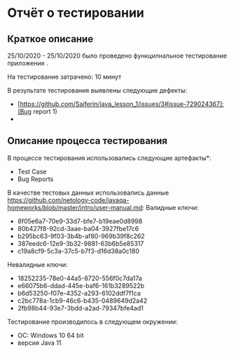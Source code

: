 # Отчёт о тестировании <KeyValidator>

## Краткое описание

25/10/2020 - 25/10/2020 было проведено функцилнальное тестирование приложения <KeyValidator>.

На тестирование затрачено: 10 минут

В результате тестирования выявлены следующие дефекты:
* [https://github.com/Saiferin/java_lesson_1/issues/3#issue-729024367]:(Bug report 1)
* [Bug report 2]:https://github.com/Saiferin/java_lesson_1/issues/1#issue-729023609


## Описание процесса тестирования

В процессе тестирования использовались следующие артефакты*:
* Test Case
* Bug Reports


В качестве тестовых данных использовались данные https://github.com/netology-code/javaqa-homeworks/blob/master/intro/user-manual.md:
Валидные ключи:
* 8f05e6a7-70e9-33d7-bfe7-b19eae0d8998
* 80b427f8-92cd-3aae-ba04-3927fbe17c6
* b295bc63-9f03-3b4b-af80-969b39f8c262
* 387eedc6-12e9-3b32-9881-63b6b5e85317
* c19a8cf9-5c3a-37c5-b7f3-d16d38a0c180

Невалидные ключи:
* 18252235-78e0-44a5-8720-556f0c7da17a
* e66075b6-ddad-445e-baf6-161b3289522b
* b6d53250-f07e-4352-a293-6102ddf7f1ca
* c2bc778a-1cb9-46c6-b435-0489649d2a42
* 2fb98b44-93e7-3bdd-a2ad-79347bfe4ad1

Тестирование производилось в следующем окружении:
* ОС: Windows 10 64 bit
* версия Java 11

